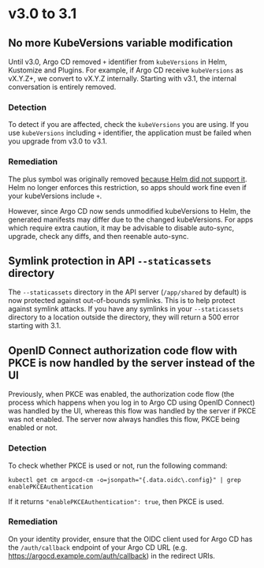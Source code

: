 # v3.0 to 3.1

## No more KubeVersions variable modification

Until v3.0, Argo CD removed `+` identifier from `kubeVersions` in Helm, Kustomize and Plugins. For example, if Argo CD receive `kubeVersions` as vX.Y.Z+, we convert to vX.Y.Z internally. Starting with v3.1, the internal conversation is entirely removed.

### Detection

To detect if you are affected, check the `kubeVersions` you are using. If you use `kubeVersions` including `+` identifier, the application must be failed when you upgrade from v3.0 to v3.1.

### Remediation

The plus symbol was originally removed [because Helm did not support it](https://github.com/argoproj/argo-cd/issues/2303). Helm no longer enforces this restriction, so apps should work fine even if your kubeVersions include `+`.

However, since Argo CD now sends unmodified kubeVersions to Helm, the generated manifests may differ due to the changed kubeVersions. For apps which require extra caution, it may be advisable to disable auto-sync, upgrade, check any diffs, and then reenable auto-sync.

## Symlink protection in API `--staticassets` directory

The `--staticassets` directory in the API server (`/app/shared` by default) is now protected against out-of-bounds
symlinks. This is to help protect against symlink attacks. If you have any symlinks in your `--staticassets` directory
to a location outside the directory, they will return a 500 error starting with 3.1.

## OpenID Connect authorization code flow with PKCE is now handled by the server instead of the UI

Previously, when PKCE was enabled, the authorization code flow (the process which happens when you log in to Argo CD using OpenID Connect) was handled by the UI, whereas this flow was handled by the server if PKCE was not enabled. The server now always handles this flow, PKCE being enabled or not.

### Detection

To check whether PKCE is used or not, run the following command:

```shell
kubectl get cm argocd-cm -o=jsonpath="{.data.oidc\.config}" | grep enablePKCEAuthentication
```

If it returns `"enablePKCEAuthentication": true`, then PKCE is used.

### Remediation

On your identity provider, ensure that the OIDC client used for Argo CD has the `/auth/callback` endpoint of your Argo CD URL (e.g. https://argocd.example.com/auth/callback) in the redirect URIs.
